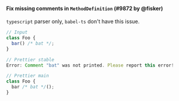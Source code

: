#### Fix missing comments in `MethodDefinition` (#9872 by @fisker)

`typescript` parser only, `babel-ts` don't have this issue.

<!-- prettier-ignore -->
```typescript
// Input
class Foo {
  bar() /* bat */;
}

// Prettier stable
Error: Comment "bat" was not printed. Please report this error!

// Prettier main
class Foo {
  bar /* bat */();
}
```
